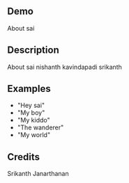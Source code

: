 ## Demo
About sai

## Description
About sai nishanth kavindapadi srikanth

## Examples
 - "Hey sai"
 - "My boy"
 - "My kiddo"
 - "The wanderer"
 - "My world"


## Credits
Srikanth Janarthanan


